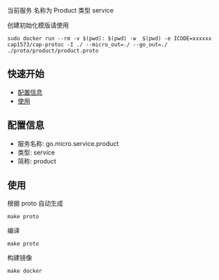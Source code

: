 

当前服务 名称为 Product 类型 service 

创建初始化模版请使用

```
sudo docker run --rm -v $(pwd): $(pwd) -w  $(pwd) -e ICODE=xxxxxx cap1573/cap-protoc -I ./ --micro_out=./ --go_out=./ ./proto/product/product.proto
```


## 快速开始

- [配置信息](#配置信息)
- [使用](#使用)

## 配置信息

- 服务名称: go.micro.service.product
- 类型: service
- 简称: product

 

## 使用
根据 proto 自动生成
```
make proto
```

编译
```
make proto
```

构建镜像
```
make docker
```